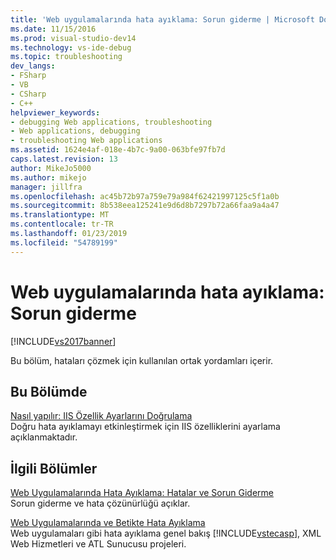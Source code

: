 ```yaml
---
title: 'Web uygulamalarında hata ayıklama: Sorun giderme | Microsoft Docs'
ms.date: 11/15/2016
ms.prod: visual-studio-dev14
ms.technology: vs-ide-debug
ms.topic: troubleshooting
dev_langs:
- FSharp
- VB
- CSharp
- C++
helpviewer_keywords:
- debugging Web applications, troubleshooting
- Web applications, debugging
- troubleshooting Web applications
ms.assetid: 1624e4af-018e-4b7c-9a00-063bfe97fb7d
caps.latest.revision: 13
author: MikeJo5000
ms.author: mikejo
manager: jillfra
ms.openlocfilehash: ac45b72b97a759e79a984f62421997125c5f1a0b
ms.sourcegitcommit: 8b538eea125241e9d6d8b7297b72a66faa9a4a47
ms.translationtype: MT
ms.contentlocale: tr-TR
ms.lasthandoff: 01/23/2019
ms.locfileid: "54789199"
---
```

# <a name="debugging-web-applications-troubleshooting"></a>Web uygulamalarında hata ayıklama: Sorun giderme
[!INCLUDE[vs2017banner](../includes/vs2017banner.md)]

Bu bölüm, hataları çözmek için kullanılan ortak yordamları içerir.  
  
## <a name="in-this-section"></a>Bu Bölümde  
 [Nasıl yapılır: IIS Özellik Ayarlarını Doğrulama](../debugger/how-to-verify-iis-property-settings.md)  
 Doğru hata ayıklamayı etkinleştirmek için IIS özelliklerini ayarlama açıklanmaktadır.  
  
## <a name="related-sections"></a>İlgili Bölümler  
 [Web Uygulamalarında Hata Ayıklama: Hatalar ve Sorun Giderme](../debugger/debugging-web-applications-errors-and-troubleshooting.md)  
 Sorun giderme ve hata çözünürlüğü açıklar.  
  
 [Web Uygulamalarında ve Betikte Hata Ayıklama](../debugger/debugging-web-applications-and-script.md)  
 Web uygulamaları gibi hata ayıklama genel bakış [!INCLUDE[vstecasp](../includes/vstecasp-md.md)], XML Web Hizmetleri ve ATL Sunucusu projeleri.
